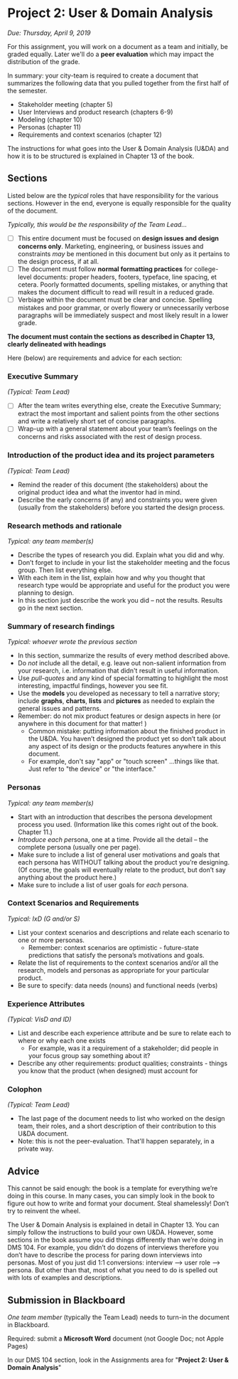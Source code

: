 # Project 2: User & Domain Analysis

*Due: Thursday, April 9, 2019*

For this assignment, you will work on a document as a team and initially, be graded equally.  Later we'll do a **peer evaluation** which may impact the distribution of the grade.

In summary: your city-team is required to create a document that summarizes the following data that you pulled together from the first half of the semester.  

- Stakeholder meeting (chapter 5)
- User Interviews and product research (chapters 6-9)
- Modeling (chapter 10)
- Personas (chapter 11)
- Requirements and context scenarios (chapter 12)

The instructions for what goes into the User & Domain Analysis (U&DA) and how it is to be structured is explained in Chapter 13 of the book. 

## Sections

Listed below are the *typical* roles that have responsibility for the various sections.  However in the end, everyone is equally responsible for the quality of the document.

*Typically, this would be the responsibility of the Team Lead...*

- [ ] This entire document must be focused on **design issues and design concerns only**.  Marketing, engineering, or business issues and constraints *may* be mentioned in this document but only as it pertains to the design process, if at all.
- [ ] The document must follow **normal formatting practices** for college-level documents: proper headers, footers, typeface, line spacing, et cetera.  Poorly formatted documents, spelling mistakes, or anything that makes the document difficult to read will result in a reduced grade.
- [ ] Verbiage within the document must be clear and concise.  Spelling mistakes and poor grammar, or overly flowery or unnecessarily verbose paragraphs will be immediately suspect and most likely result in a lower grade.  

**The document must contain the sections as described in Chapter 13, clearly delineated with headings**

Here (below) are requirements and advice for each section:

### **Executive Summary**

*(Typical: Team Lead)*

- [ ] After the team writes everything else, create the Executive Summary; extract the most important and salient points from the other sections and write a relatively short set of concise paragraphs.
- [ ] Wrap-up with a general statement about your team’s feelings on the concerns and risks associated with the rest of design process.

### Introduction of the product idea and its project parameters

*(Typical: Team Lead)*

- Remind the reader of this document (the stakeholders) about the original product idea and what the inventor had in mind.
- Describe the early concerns (if any) and constraints you were given (usually from the stakeholders) before you started the design process.

### Research methods and rationale

*Typical: any team member(s)*

- Describe the types of research you did. Explain what you did and why.
- Don’t forget to include in your list the stakeholder meeting and the focus group.  Then list everything else. 
- With each item in the list, explain how and why you thought that research type would be appropriate and useful for the product you were planning to design.
- In this section just describe the work you did – not the results.  Results go in the next section.

### Summary of research findings

*Typical: whoever wrote the previous section*

- In this section, summarize the results of every method described above.
- Do *not* include all the detail, e.g. leave out non-salient information from your research, i.e. information that didn't result in useful information.
- Use *pull-quotes* and any kind of special formatting to highlight the most interesting, impactful findings, however you see fit.
- Use the **models** you developed as necessary to tell a narrative story; include **graphs**, **charts**, **lists** and **pictures** as needed to explain the general issues and patterns.
- Remember: do not mix product features or design aspects in here (or anywhere in this document for that matter! )
  - Common mistake: putting information about the finished product in the U&DA.  You haven’t designed the product yet so don’t talk about any aspect of its design or the products features anywhere in this document.  
  - For example, don't say "app" or "touch screen" ...things like that.  Just refer to "the device" or "the interface."

### Personas

*Typical: any team member(s)*

- Start with an introduction that describes the persona development process you used. (Information like this comes right out of the book. Chapter 11.)
- *Introduce each pe*rsona, one at a time.  Provide all the detail – the complete persona (usually one per page).  
- Make sure to include a list of general user motivations and goals that each persona has WITHOUT talking about the product you’re designing.  (Of course, the goals will eventually relate to the product, but don’t say anything about the product here.)
- Make sure to include a list of user goals for *each* persona.


### Context Scenarios and Requirements

*Typical: IxD (G and/or S)*

- List your context scenarios and descriptions and relate each scenario to one or more personas.
  - Remember: context scenarios are optimistic - future-state predictions that satisfy the persona’s motivations and goals.
- Relate the list of requirements to the context scenarios and/or all the research, models and personas as appropriate for your particular product.
- Be sure to specify: data needs (nouns) and functional needs (verbs)

### Experience Attributes

*(Typical: VisD and ID)*

- List and describe each experience attribute and be sure to relate each to where or why each one exists
  - For example, was it a requirement of a stakeholder; did people in your focus group say something about it?
- Describe any other requirements: product qualities; constraints - things you know that the product (when designed) must account for

### Colophon

*(Typical: Team Lead)*

- The last page of the document needs to list who worked on the design team, their roles, and a short description of their contribution to this U&DA document.
- Note: this is not the peer-evaluation.  That'll happen separately, in a private way.

## Advice
This cannot be said enough: the book is a template for everything we’re doing in this course. In many cases, you can simply look in the book to figure out how to write and format your document.  Steal shamelessly!  Don’t try to reinvent the wheel.

The User & Domain Analysis is explained in detail in Chapter 13.  You can simply follow the instructions to build your own U&DA.  However, some sections in the book assume you did things differently than we’re doing in DMS 104.  For example, you didn’t do dozens of interviews therefore you don’t have to describe the process for paring down interviews into personas.  Most of you just did 1:1 conversions: interview --> user role --> persona.  But other than that, most of what you need to do is spelled out with lots of examples and descriptions.

## Submission in Blackboard

*One team member* (typically the Team Lead) needs to turn-in the document in Blackboard.

Required: submit a **Microsoft Word** document (not Google Doc; not Apple Pages)

In our DMS 104 section, look in the Assignments area for "**Project 2: User & Domain Analysis**"


